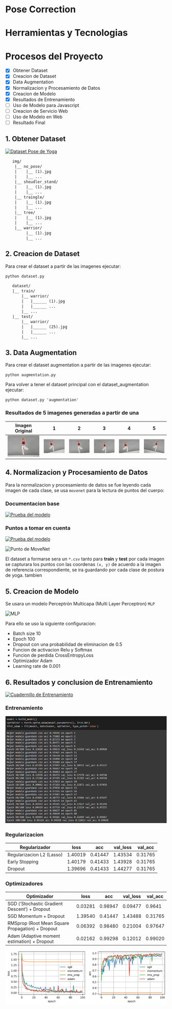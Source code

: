 # Pose Correction

<!-- [![wakatime](https://wakatime.com/badge/github/Grover101/Pose-Correction.svg?style=flat-square)](https://wakatime.com/badge/github/Grover101/Pose-Correction) -->

# Herramientas y Tecnologias

# Procesos del Proyecto

- [x] Obtener Dataset
- [x] Creacion de Dataset
- [x] Data Augmentation
- [x] Normalizacion y Procesamiento de Datos
- [x] Creacion de Modelo
- [x] Resultados de Entrenamiento
- [ ] Uso de Modelo para Javascript
- [ ] Creacion de Servicio Web
- [ ] Uso de Modelo en Web
- [ ] Resultado Final

## 1. Obtener Dataset

[![Dataset Pose de Yoga](https://img.shields.io/badge/Download-Dataset-blue?style=flat-square&logo=docusign)](https://drive.google.com/drive/folders/1A5BjyqNvs_q7EfUhTdcNEiesZ8IVxMF2?usp=sharing)

```
   img/
    |__ no_pose/
    |    |__ (1).jpg
    |    |__ ...
    |__ shoudler_stand/
    |    |__ (1).jpg
    |    |__ ...
    |__ traingle/
    |    |__ (1).jpg
    |    |__ ...
    |__ tree/
    |    |__ (1).jpg
    |    |__ ...
    |__ warrior/
         |__ (1).jpg
         |__ ...
```

## 2. Creacion de Dataset

Para crear el dataset a partir de las imagenes ejecutar:

```
python dataset.py
```

```
   dataset/
   |__ train/
       |__ warrior/
       |   |______ (1).jpg
       |   |______ ...
       |__ ...
   |__ test/
       |__ warrior/
       |   |______ (25).jpg
       |   |______ ...
       |__ ...
```

<!-- [text](https://github.com/amalaj7/Pose-Estimation-TFLite) -->

## 3. Data Augmentation

Para crear el dataset augmentation a partir de las imagenes ejecutar:

```
python augmentation.py
```

Para volver a tener el dataset principal con el dataset_augmentation ejecutar:

```
python dataset.py 'augmentation'
```

### Resultados de 5 imagenes generadas a partir de una

| Imagen Original                                     | 1                                                         | 2                                                         | 3                                                         | 4                                                         | 5                                                         |
| --------------------------------------------------- | --------------------------------------------------------- | --------------------------------------------------------- | --------------------------------------------------------- | --------------------------------------------------------- | --------------------------------------------------------- |
| ![tree original](<resources/augmentation/(76).png>) | ![tree modificada 1](resources/augmentation/1471-aug.png) | ![tree modificada 2](resources/augmentation/1472-aug.png) | ![tree modificada 3](resources/augmentation/1473-aug.png) | ![tree modificada 4](resources/augmentation/1474-aug.png) | ![tree modificada 5](resources/augmentation/1475-aug.png) |

## 4. Normalizacion y Procesamiento de Datos

Para la normalizacion y procesamiento de datos se fue leyendo cada imagen de cada clase, se usa `movenet` para la lectura de puntos del cuerpo:

### Documentacion base

[![Prueba del modelo](https://img.shields.io/badge/MoveNet-Docuemtacion-green?style=flat-square&logo=tensorflow)](https://tfhub.dev/google/movenet/singlepose/lightning/4)

### Puntos a tomar en cuenta

[![Prueba del modelo](https://img.shields.io/badge/MoveNet-Prueba%20Demo-orange?style=flat-square&logo=tensorflow)](https://storage.googleapis.com/tfjs-models/demos/pose-detection/index.html?model=movenet)

![Punto de MoveNet](https://learnopencv.com/wp-content/uploads/2021/05/fix-overlay-issue.jpg)

El dataset a formarse sera un `*.csv` tanto para **train** y **test** por cada imagen se capturara los puntos con las coordenas `(x, y)` de acuerdo a la imagen de referencia correspondiente, se ira guardando por cada clase de postura de yoga. tambien

## 5. Creacion de Modelo

Se usara un modelo Perceptrón Multicapa (Multi Layer Perceptron) `MLP`

![MLP](https://www.dotnetlovers.com/images/NeuralNetwork314202013722AM.png)

Para ello se uso la siguiente configuracion:

- Batch size 10
- Epoch 100
- Dropout con una probabilidad de eliminacion de 0.5
- Funcion de activacion Relu y Softmax
- Funcion de perdida CrossEntropyLoss
- Optimizador Adam
- Learning rate de 0.001

## 6. Resultados y conclusion de Entrenamiento

[![Cuadernillo de Entrenamiento](https://img.shields.io/badge/Notebook-Entrenamiento%20Modelo-blue?style=flat-square&logo=googlecolab)](notebooks/Creacion_de_modelo.ipynb)

### Entrenamiento

![Entranamiento de Modelo](resources/modelo/Entrenamiento.PNG)

### Regularizacion

| Regularizador             | loss    | acc     | val_loss | val_acc |
| ------------------------- | ------- | ------- | -------- | ------- |
| Regularizacion L2 (Lasso) | 1.40019 | 0.41447 | 1.43534  | 0.31765 |
| Early Stopping            | 1.40179 | 0.41433 | 1.43928  | 0.31765 |
| Dropout                   | 1.39696 | 0.41433 | 1.44277  | 0.31765 |

### Optimizadores

| Optimizador                                      | loss    | acc     | val_loss | val_acc |
| ------------------------------------------------ | ------- | ------- | -------- | ------- |
| SGD (‘Stochastic Gradient Descent‘) + Dropout    | 0.03281 | 0.98947 | 0.09477  | 0.9641  |
| SGD Momentum + Dropout                           | 1.39540 | 0.41447 | 1.43488  | 0.31765 |
| RMSprop (Root Mean Square Propagation) + Dropout | 0.06392 | 0.98480 | 0.21004  | 0.97647 |
| Adam (Adaptive moment estimation) + Dropout      | 0.02162 | 0.99298 | 0.12012  | 0.99020 |

![Resultados de Optimizadores](resources/modelo/Optimizadores.png)
